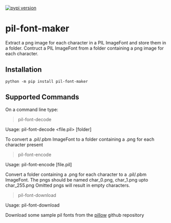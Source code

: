 [![pypi version](https://img.shields.io/pypi/v/pil-font-maker)](https://pypi.org/project/pil-font-maker/)

# pil-font-maker
Extract a png image for each character in a PIL ImageFont and store them in a folder.
Contruct a PIL ImageFont from a folder containing a png image for each character.

## Installation
`python -m pip install pil-font-maker`

## Supported Commands

On a command line type:

>pil-font-decode

Usage: pil-font-decode <file.pil> [folder]

To convert a .pil/.pbm ImageFont to a folder containing a .png for each character present

>pil-font-encode 

Usage: pil-font-encode <folder> [file.pil]

Convert a folder containing a .png for each character to a .pil/.pbm ImageFont.
The pngs should be named char_0.png, char_1.png upto char_255.png
Omitted pngs will result in empty characters.

>pil-font-download

Usage: pil-font-download

Download some sample pil fonts from the [pillow](https://github.com/python-pillow/Pillow/tree/main/Tests/fonts) github repository
